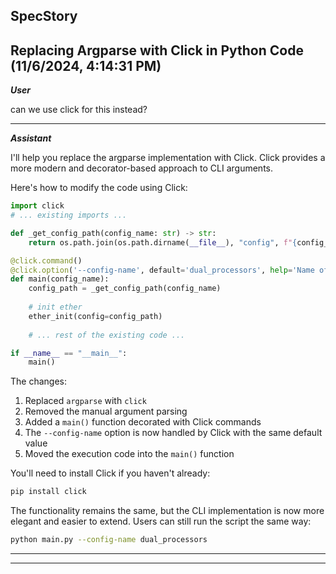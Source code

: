 ## SpecStory

## Replacing Argparse with Click in Python Code (11/6/2024, 4:14:31 PM)

_**User**_

can we use click for this instead?

---

_**Assistant**_

I'll help you replace the argparse implementation with Click. Click provides a more modern and decorator-based approach to CLI arguments.

Here's how to modify the code using Click:

```python:src/examples/simple_data_processing/main.py
import click
# ... existing imports ...

def _get_config_path(config_name: str) -> str:
    return os.path.join(os.path.dirname(__file__), "config", f"{config_name}.yaml")

@click.command()
@click.option('--config-name', default='dual_processors', help='Name of the configuration file')
def main(config_name):
    config_path = _get_config_path(config_name)
    
    # init ether
    ether_init(config=config_path)
    
    # ... rest of the existing code ...

if __name__ == "__main__":
    main()
```

The changes:
1. Replaced `argparse` with `click`
2. Removed the manual argument parsing
3. Added a `main()` function decorated with Click commands
4. The `--config-name` option is now handled by Click with the same default value
5. Moved the execution code into the `main()` function

You'll need to install Click if you haven't already:
```bash
pip install click
```

The functionality remains the same, but the CLI implementation is now more elegant and easier to extend. Users can still run the script the same way:
```bash
python main.py --config-name dual_processors
```

---



---

